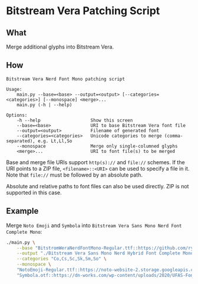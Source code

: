 # Bitstream Vera Patching Script

## What

Merge additional glyphs into Bitstream Vera.

## How

```
Bitstream Vera Nerd Font Mono patching script

Usage:
    main.py --base=<base> --output=<output> [--categories=<categories>] [--monospace] <merge>...
    main.py (-h | --help)

Options:
    -h --help                   Show this screen
    --base=<base>               URI to base Bitstream Vera font file
    --output=<output>           Filename of generated font
    --categories=<categories>   Unicode categories to merge (comma-separated), e.g. Lt,Ll,So
    --monospace                 Merge only single-columned glyphs
    <merge>...                  URI to font file(s) to be merged
```

Base and merge file URIs support `http(s)://` and `file://` schemes. If the URI
points to a ZIP file, `<filename>::<URI>` can be used to specify a file in it.
Note that `file://` must be followed by an absolute path.

Absolute and relative paths to font files can also be used directly. ZIP is not
supported in this case.

## Example

Merge `Noto Emoji` and `Symbola` into `Bitstream Vera Sans Mono Nerd Font Complete Mono`:

```sh
./main.py \
    --base "BitstromWeraNerdFontMono-Regular.ttf::https://github.com/ryanoasis/nerd-fonts/releases/download/v3.2.1/BitstreamVeraSansMono.zip" \
    --output "./Bitstream Vera Sans Mono Nerd Hybrid Font Complete Mono.ttf" \
    --categories "Co,Cs,Sc,Sk,Sm,So" \
    --monospace \
    "NotoEmoji-Regular.ttf::https://noto-website-2.storage.googleapis.com/pkgs/NotoEmoji-unhinted.zip" \
    "Symbola.otf::https://dn-works.com/wp-content/uploads/2020/UFAS-Fonts/Symbola.zip"
```

